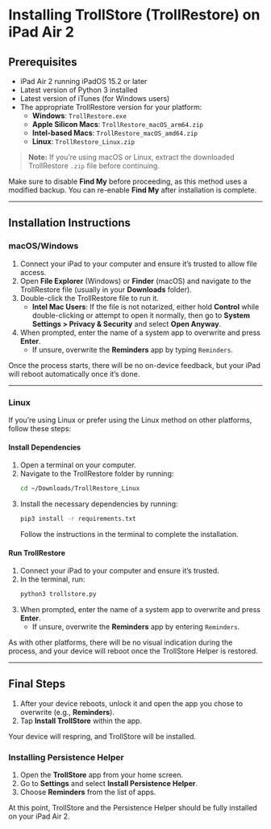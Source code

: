 # Installing TrollStore (TrollRestore) on iPad Air 2

## Prerequisites

- iPad Air 2 running iPadOS 15.2 or later
- Latest version of Python 3 installed
- Latest version of iTunes (for Windows users)
- The appropriate TrollRestore version for your platform:
  - **Windows**: `TrollRestore.exe`
  - **Apple Silicon Macs**: `TrollRestore_macOS_arm64.zip`
  - **Intel-based Macs**: `TrollRestore_macOS_amd64.zip`
  - **Linux**: `TrollRestore_Linux.zip`

> **Note:** If you’re using macOS or Linux, extract the downloaded TrollRestore `.zip` file before continuing.

Make sure to disable **Find My** before proceeding, as this method uses a modified backup. You can re-enable **Find My** after installation is complete.

---

## Installation Instructions

### macOS/Windows

1. Connect your iPad to your computer and ensure it’s trusted to allow file access.
2. Open **File Explorer** (Windows) or **Finder** (macOS) and navigate to the TrollRestore file (usually in your **Downloads** folder).
3. Double-click the TrollRestore file to run it.
   - **Intel Mac Users**: If the file is not notarized, either hold **Control** while double-clicking or attempt to open it normally, then go to **System Settings > Privacy & Security** and select **Open Anyway**.
4. When prompted, enter the name of a system app to overwrite and press **Enter**.
   - If unsure, overwrite the **Reminders** app by typing `Reminders`.

Once the process starts, there will be no on-device feedback, but your iPad will reboot automatically once it’s done.

---

### Linux

If you’re using Linux or prefer using the Linux method on other platforms, follow these steps:

#### Install Dependencies

1. Open a terminal on your computer.
2. Navigate to the TrollRestore folder by running:
   ```bash
   cd ~/Downloads/TrollRestore_Linux
   ```
3. Install the necessary dependencies by running:
   ```bash
   pip3 install -r requirements.txt
   ```
   Follow the instructions in the terminal to complete the installation.

#### Run TrollRestore

1. Connect your iPad to your computer and ensure it’s trusted.
2. In the terminal, run:
   ```bash
   python3 trollstore.py
   ```
3. When prompted, enter the name of a system app to overwrite and press **Enter**.
   - If unsure, overwrite the **Reminders** app by entering `Reminders`.

As with other platforms, there will be no visual indication during the process, and your device will reboot once the TrollStore Helper is restored.

---

## Final Steps

1. After your device reboots, unlock it and open the app you chose to overwrite (e.g., **Reminders**).
2. Tap **Install TrollStore** within the app.

Your device will respring, and TrollStore will be installed.

### Installing Persistence Helper

1. Open the **TrollStore** app from your home screen.
2. Go to **Settings** and select **Install Persistence Helper**.
3. Choose **Reminders** from the list of apps.

At this point, TrollStore and the Persistence Helper should be fully installed on your iPad Air 2.
